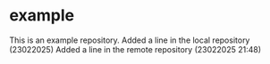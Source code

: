 # example
This is an example repository.
Added a line in the local repository (23022025)
Added a line in the remote repository (23022025 21:48)
